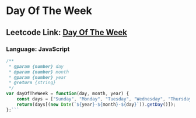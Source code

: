 # Day Of The Week

## Leetcode Link: [Day Of The Week](https://leetcode.com/problems/day-of-the-week/)
### Language: JavaScript

```js
/**
 * @param {number} day
 * @param {number} month
 * @param {number} year
 * @return {string}
 */
var dayOfTheWeek = function(day, month, year) {
    const days = ["Sunday", "Monday", "Tuesday", "Wednesday", "Thursday", "Friday", "Saturday"];
    return(days[(new Date(`${year}-${month}-${day}`)).getDay()]);
};```



